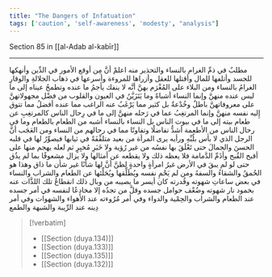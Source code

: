 ```yaml
---
title: "The Dangers of Infatuation"
tags: ['caution', 'self-awareness', 'modesty', "analysis"]
---
```


 Section 85 in [[al-Adab al-kabīr]]

---
مطلبٌ في ذمِّ الغرام بالنساء والتحذير منه اعلمْ أنَّ مِن أوقع الأمور في الدِّين وأنهكها للجسد وأتلفها للمال وأقتلها للعقل وأزراها للمروءة وأسرعها في ذهاب الجلالةِ والوقارِ الغرامُ بالنساء  ومن البلاء على المُغْرَم بهنَّ أنَّه لا ينفك يأجمُ ما عنده وتطمحُ عيناه إلى ما ليس عنده منهنَّ  وإنما النساء أشباهٌ  وما يَتَزَيَّنُ في العيون والقلوب من فضْل مجهولاتهنَّ على معروفاتهنَّ باطلٌ وخُدْعةٌ بل كثير مما يَرْغَبُ عنه الراغب مما عنده أفضلُ مما تتوق إِليه نفسه منهنَّ  وإنما المرتغِبُ عما في رَحله منهنَّ إلى ما في رِحال الناس كالمرتغِبِ عن طعام بيته إلى ما في بيوت الناس بل النساء بالنساء أشبه من الطعام بالطعام وما في رحال الناس من الأطعمة أشدُّ تفاضلًا وتفاوتًا مما في رحالهم من النساء  ومن العَجَب أنَّ الرجل الذي لا بأس بلُبِّهِ ورأيه يرى المرأة من بعيد متلفِّفَةً في ثيابها فيصوِّرُ لها في قلبه الحسنَ والجمالَ حتى تَعْلَقَ بها نفسُه من غير رُؤية ولا خَبَرِ مُخبِرٍ ثم لعله يهجم منها على أقبح القُبح وأذَمِّ الدَّمامة فلا يعظه ذلك ولا يقطعه عن أمثالها ولا يزال مشعوفًا بما لم يذُق حتى لو لم يبقَ في الأرض غيرُ امرأةٍ واحدةٍ لظنَّ أنَّ لها شأنًا غير شأن ما ذاق  وهذا هو الحُمقُ والشقاءُ والسفهُ  ومن لم يَحْمِ نفسه ويُطَلِّقها ويُحَلِّئها عن الطعام والشراب والنساء في بعض ساعاتِ شهوته وقُدرته كان أيسر ما يصيبه من وبال ذلك انقطاعُ تلك اللذَّات عنه بخمود نار شهوته وضُعْف حوامل جسده وقلَّ من تجدُه إلا مخادِعًا لنفسه في أمر جسده عند الطعام والشراب والحِمْية والدواء وفي أمر مُرُوءته عند الأهواء والشهوات وفي أمر دِينه عند الرِّيبة والشبهة والطمع

> [!verbatim]
> - [[Section (duya.134)]]
> - [[Section (duya.133)]]
> - [[Section (duya.135)]]
> - [[Section (duya.132)]]
